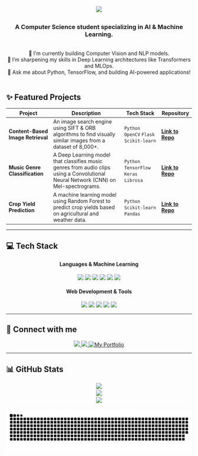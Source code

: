 <h1 align="center">
  <img src="https://readme-typing-svg.herokuapp.com/?font=Righteous&size=35¢er=true&vCenter=true&width=500&height=70&duration=4000&lines=Hi+There!+👋;+I'm+Keshav+Agrawal!;" />
</h1>

<!-- 💡 CHANGE THIS: Your new branding. Focus on AI/ML. -->
<h3 align="center">A Computer Science student specializing in AI & Machine Learning.</h3>

<br/>

<!-- 💡 CHANGE THIS: Make it more active and specific to your goals. -->
<div align="center">
  🔭 I’m currently building Computer Vision and NLP models. <br> 
  🌱 I’m sharpening my skills in Deep Learning architectures like Transformers and MLOps. <br>
  💬 Ask me about Python, TensorFlow, and building AI-powered applications!
</div>

<br/>

<!-- 💡 NEW SECTION: This is the most important addition. Showcase your best work! -->
## ✨ Featured Projects

| Project | Description | Tech Stack | Repository |
|---|---|---|---|
| **Content-Based Image Retrieval** | An image search engine using SIFT & ORB algorithms to find visually similar images from a dataset of 8,000+. | `Python` `OpenCV` `Flask` `Scikit-learn` | [**Link to Repo**]([YOUR_REPO_LINK_HERE](https://github.com/keshav6740/Content-Based-Image-Retrieval)) |
| **Music Genre Classification** | A Deep Learning model that classifies music genres from audio clips using a Convolutional Neural Network (CNN) on Mel-spectrograms. | `Python` `TensorFlow` `Keras` `Librosa` | [**Link to Repo**](https://github.com/keshav6740/Music-Genre-Classification) |
| **Crop Yield Prediction** | A machine learning model using Random Forest to predict crop yields based on agricultural and weather data. | `Python` `Scikit-learn` `Pandas` | [**Link to Repo**]([YOUR_REPO_LINK_HERE](https://github.com/keshav6740/Crop-Yield-Prediction-ML)) |

<hr/>

## 💻 Tech Stack

<div align="center">
  <h4>Languages & Machine Learning</h4>
  <p>
    <img src="https://img.shields.io/badge/Python-3776AB?style=for-the-badge&logo=python&logoColor=white" />
    <img src="https://img.shields.io/badge/TensorFlow-FF6F00?style=for-the-badge&logo=tensorflow&logoColor=white" />
    <img src="https://img.shields.io/badge/scikit--learn-F7931E?style=for-the-badge&logo=scikit-learn&logoColor=white" />
    <img src="https://img.shields.io/badge/OpenCV-5C3EE8?style=for-the-badge&logo=opencv&logoColor=white" />
    <img src="https://img.shields.io/badge/C%2B%2B-00599C?style=for-the-badge&logo=c%2B%2B&logoColor=white" />
    <img src="https://img.shields.io/badge/SQL-4479A1?style=for-the-badge&logo=postgresql&logoColor=white" />
  </p>
  <h4>Web Development & Tools</h4>
  <p>
    <img src="https://img.shields.io/badge/Node.js-339933?style=for-the-badge&logo=nodedotjs&logoColor=white" />
    <img src="https://img.shields.io/badge/React-61DAFB?style=for-the-badge&logo=react&logoColor=black" />
    <img src="https://img.shields.io/badge/Flask-000000?style=for-the-badge&logo=flask&logoColor=white" />
    <img src="https://img.shields.io/badge/Git-F05032?style=for-the-badge&logo=git&logoColor=white" />
    <img src="https://img.shields.io/badge/GitHub-181717?style=for-the-badge&logo=github&logoColor=white" />
  </p>
</div>

<hr/>

## 🔗 Connect with me

<div align="center">
  <a href="mailto:keshavanjaniagrawal@gmail.com">
    <img src="https://img.shields.io/badge/Gmail-333333?style=for-the-badge&logo=gmail&logoColor=red" />
  </a>
  <a href="https://www.linkedin.com/in/keshav-agrawal-sde" target="_blank"> <!-- Corrected your LinkedIn URL -->
    <img src="https://img.shields.io/badge/LinkedIn-0077B5?style=for-the-badge&logo=linkedin&logoColor=white" />
  </a>
  <a href="https://keshav-portfolio-inky.vercel.app/">
    <!-- 💡 FIX: Corrected the portfolio badge to be more generic -->
    <img alt="My Portfolio" src="https://img.shields.io/badge/Portfolio-000000?style=for-the-badge&logo=vercel&logoColor=white">
  </a>
</div>

<hr/>

## 📊 GitHub Stats

<div align="center">
  <img src="https://github-readme-stats.vercel.app/api?username=keshav6740&theme=dark&hide_border=false&include_all_commits=true&count_private=true" /><br/>
  <img src="https://github-readme-streak-stats.herokuapp.com/?user=keshav6740&theme=dark&hide_border=false" /><br/>
  <img src="https://github-readme-stats.vercel.app/api/top-langs/?username=keshav6740&theme=dark&hide_border=false&include_all_commits=true&count_private=true&layout=compact" />
</div>

<br/>

<div align="center">
<picture>
  <source media="(prefers-color-scheme: dark)" srcset="https://raw.githubusercontent.com/keshav6740/keshav6740/output/github-snake-dark.svg" />
  <source media="(prefers-color-scheme: light)" srcset="https://raw.githubusercontent.com/keshav6740/keshav6740/output/github-snake.svg" />
  <img alt="github-snake" src="https://raw.githubusercontent.com/keshav6740/keshav6740/output/github-snake.svg" />
</picture>
</div>

